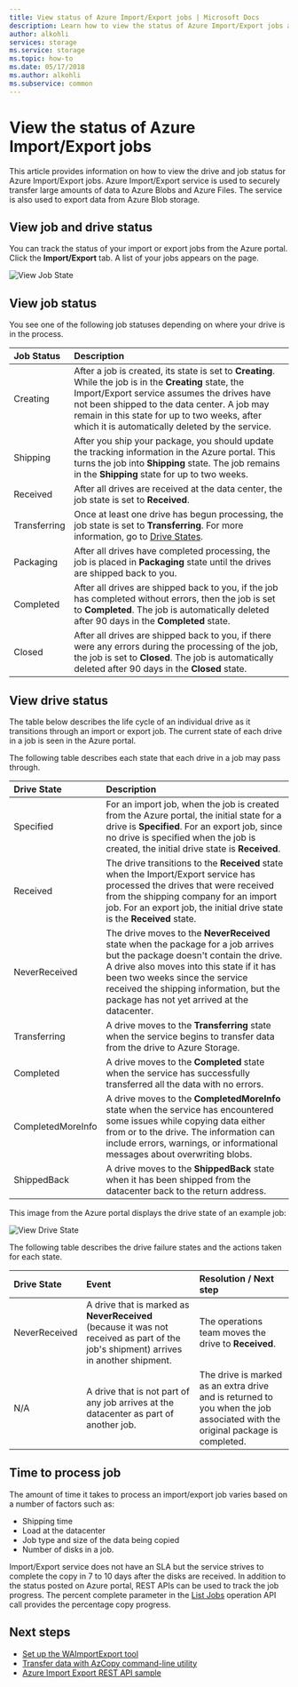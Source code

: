 ```yaml
---
title: View status of Azure Import/Export jobs | Microsoft Docs
description: Learn how to view the status of Azure Import/Export jobs and the drives used. Understand the factors that affect how long it takes to process a job.
author: alkohli
services: storage
ms.service: storage
ms.topic: how-to
ms.date: 05/17/2018
ms.author: alkohli
ms.subservice: common
---
```

# View the status of Azure Import/Export jobs

This article provides information on how to view the drive and job status for Azure Import/Export jobs. Azure Import/Export service is used to securely transfer large amounts of data to Azure Blobs and Azure Files. The service is also used to export data from Azure Blob storage.  

## View job and drive status
You can track the status of your import or export jobs from the Azure portal. Click the **Import/Export** tab. A list of your jobs appears on the page.

![View Job State](./media/storage-import-export-service/jobstate.png)

## View job status

You see one of the following job statuses depending on where your drive is in the process.

| Job Status | Description |
|:--- |:--- |
| Creating | After a job is created, its state is set to **Creating**. While the job is in the **Creating** state, the Import/Export service assumes the drives have not been shipped to the data center. A job may remain in this state for up to two weeks, after which it is automatically deleted by the service. |
| Shipping | After you ship your package, you should update the tracking information in the Azure portal.  This turns the job into **Shipping** state. The job remains in the **Shipping** state for up to two weeks. 
| Received | After all drives are received at the data center, the job state is set to **Received**. |
| Transferring | Once at least one drive has begun processing, the job state is set to **Transferring**. For more information, go to [Drive States](#view-drive-status). |
| Packaging | After all drives have completed processing, the job is placed in **Packaging** state until the drives are shipped back to you. |
| Completed | After all drives are shipped back to you, if the job has completed without errors, then the job is set to **Completed**. The job is automatically deleted after 90 days in the **Completed** state. |
| Closed | After all drives are shipped back to you, if there were any errors during the processing of the job, the job is set to **Closed**. The job is automatically deleted after 90 days in the **Closed** state. |

## View drive status

The table below describes the life cycle of an individual drive as it transitions through an import or export job. The current state of each drive in a job is seen in the Azure portal.

The following table describes each state that each drive in a job may pass through.

| Drive State | Description |
|:--- |:--- |
| Specified | For an import job, when the job is created from the Azure portal, the initial state for a drive is **Specified**. For an export job, since no drive is specified when the job is created, the initial drive state is **Received**. |
| Received | The drive transitions to the **Received** state when the Import/Export service has processed the drives that were received from the shipping company for an import job. For an export job, the initial drive state is the **Received** state. |
| NeverReceived | The drive moves to the **NeverReceived** state when the package for a job arrives but the package doesn't contain the drive. A drive also moves into this state if it has been two weeks since the service received the shipping information, but the package has not yet arrived at the datacenter. |
| Transferring | A drive moves to the **Transferring** state when the service begins to transfer data from the drive to Azure Storage. |
| Completed | A drive moves to the **Completed** state when the service has successfully transferred all the data with no errors.
| CompletedMoreInfo | A drive moves to the **CompletedMoreInfo** state when the service has encountered some issues while copying data either from or to the drive. The information can include errors, warnings, or informational messages about overwriting blobs.
| ShippedBack | A drive moves to the **ShippedBack** state when it has been shipped from the datacenter back to the return address. |

This image from the Azure portal displays the drive state of an example job:

![View Drive State](./media/storage-import-export-service/drivestate.png)

The following table describes the drive failure states and the actions taken for each state.

| Drive State | Event | Resolution / Next step |
|:--- |:--- |:--- |
| NeverReceived | A drive that is marked as **NeverReceived** (because it was not received as part of the job's shipment) arrives in another shipment. | The operations team moves the drive to **Received**. |
| N/A | A drive that is not part of any job arrives at the datacenter as part of another job. | The drive is marked as an extra drive and is returned to you when the job associated with the original package is completed. |

## Time to process job
The amount of time it takes to process an import/export job varies based on a number of factors such as:

-  Shipping time
-  Load at the datacenter
-  Job type and size of the data being copied
-  Number of disks in a job. 

Import/Export service does not have an SLA but the service strives to complete the copy in 7 to 10 days after the disks are received. 
In addition to the status posted on Azure portal, REST APIs can be used to track the job progress. The percent complete parameter in the [List Jobs](/previous-versions/azure/dn529083(v=azure.100)) operation API call provides the percentage copy progress.


## Next steps

* [Set up the WAImportExport tool](storage-import-export-tool-how-to.md)
* [Transfer data with AzCopy command-line utility](storage-use-azcopy.md)
* [Azure Import Export REST API sample](https://github.com/Azure-Samples/storage-dotnet-import-export-job-management/)
